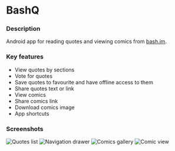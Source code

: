 # BashQ #

### Description ###

Android app for reading quotes and viewing comics from [bash.im](http://bash.im).

### Key features ###

* View quotes by sections
* Vote for quotes
* Save quotes to favourite and have offline access to them
* Share quotes text or link
* View comics
* Share comics link
* Download comics image
* App shortcuts

### Screenshots ###

![Quotes list](http://i.imgur.com/fFZMEvzm.png "Quotes list")
![Navigation drawer](http://i.imgur.com/D7K0qwRm.png "Navigation drawer")
![Comics gallery](http://i.imgur.com/MEvXGrom.png "Comics gallery")
![Comic view](http://i.imgur.com/Cmru2Ovm.png "Comic view")
